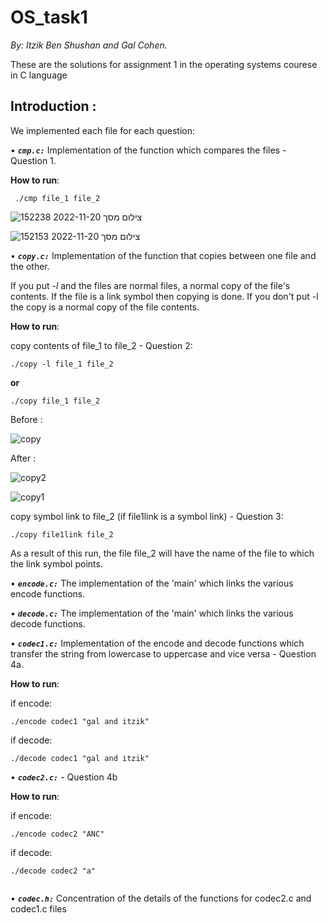 # OS_task1

_By: Itzik Ben Shushan and Gal Cohen._

These are the solutions for assignment 1 in the operating systems courese in C language

## Introduction : 
We implemented each file for each question:

•	**_`cmp.c:`_** Implementation of the function which compares the files - Question 1.

   **How to run**:

   ```
    ./cmp file_1 file_2
   ```
   ![צילום מסך 2022-11-20 152238](https://user-images.githubusercontent.com/92460450/202904453-e2ced6ee-ebdf-4db9-a083-0e7b0a8f4e3f.jpg)

   ![צילום מסך 2022-11-20 152153](https://user-images.githubusercontent.com/92460450/202904478-135f2db5-ca69-4a3e-8e7c-5bab0f96e90f.jpg)


•	**_`copy.c:`_** Implementation of the function that copies between one file and the other.

If you put _-l_ and the files are normal files, a normal copy of the file's contents. If the file is a link symbol then copying is done.
If you don't put -l the copy is a normal copy of the file contents.

**How to run**:

 copy contents of file_1 to file_2 - Question 2:

  ```
  ./copy -l file_1 file_2 
  ```
   **or**

  ```
  ./copy file_1 file_2
  ```
  
  Before :
  
  ![copy](https://user-images.githubusercontent.com/92460450/202904601-2f81bc02-469e-4c94-9560-4a9b13dfbf87.jpg)

  After :
  
  ![copy2](https://user-images.githubusercontent.com/92460450/202904646-a4cd9bc3-00e8-4524-bd6d-42f22c3a62c6.jpg)

![copy1](https://user-images.githubusercontent.com/92460450/202904692-254f9bed-c245-4dc6-b7d1-8d78ef7935e1.jpg)

  
  
copy symbol link to file_2 (if file1link is a symbol link) - Question 3:

   ```
  ./copy file1link file_2 
   ```
   
As a result of this run, the file file_2 will have the name of the file to which the link symbol points.


•	**_`encode.c:`_** The implementation of the 'main' which links the various encode functions.

•	**_`decode.c:`_** The implementation of the 'main' which links the various decode functions.

•	**_`codec1.c:`_** Implementation of the encode and decode functions which transfer the string from lowercase to uppercase and vice versa - Question 4a.


**How to run**:

if encode:

  ```
  ./encode codec1 "gal and itzik"

  ```
if decode:

```
./decode codec1 "gal and itzik"
```

•	**_`codec2.c:`_** - Question 4b 

**How to run**:

if encode:

 ```
./encode codec2 "ANC"

 ```
 if decode:

 ```
./decode codec2 "a"
  
  ```

•	**_`codec.h:`_** Concentration of the details of the functions for codec2.c and codec1.c files
